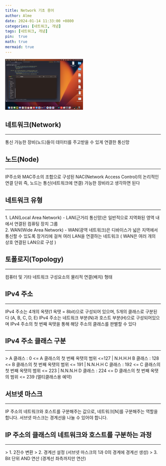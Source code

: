 ```yaml
---
title: Network 기초 용어
author: Alme
date: 2024-01-14 11:33:00 +0800
categories: [네트워크, 개념]
tags: [네트워크, 개념]
pin:  true
math: true
mermaid: true
---
```


<img src="./images/20240114/test.png" width="50%" height="50%">

## 네트워크(Network)
<hr>
통신 가능한 장비(노드)들이 데이터를 주고받을 수 있게 연결한 통신망  

<br>

## 노드(Node)
<hr>
IP주소와 MAC주소의 조합으로 구성된 NAC(Network Access Control)의 논리적인 연결 단위  
즉, 노드는 통신(네트워크에 연결) 가능한 장비라고 생각하면 된다  

<br>

## 네트워크 유형
<hr> 
1. LAN(Local Area Network)  
- LAN(근거리 통신망)은 일반적으로 지역화된 영역 내에서 연결된 컴퓨팅 장치 그룹  
<br>
2. WAN(Wide Area Network)  
- WAN(광역 네트워크)은 디바이스가 넓은 지역에서 통신할 수 있도록 장거리에 걸쳐 여러 LAN을 연결하는 네트워크  
( WAN은 여러 개의 상호 연결된 LAN으로 구성 )

<br>

## 토폴로지(Topology)
<hr>
컴퓨터 및 기타 네트워크 구성요소의 물리적 연결(배치) 형태

<br>

<!-- 토폴로지 종류 작성 -->
<!-- 
1. 버스형
2. 링형
3. 스타형 등
-->

## IPv4 주소
<hr>
IPv4 주소는 4개의 옥탯(1 옥탯 = 8bit)으로 구성되어 있으며, 5개의 클래스로 구분된다 (A, B, C, D, E)  
IPv4 주소는 네트워크 부분(N)과 호스트 부분(H)으로 구성되어있으며 IPv4 주소의 첫 번째 옥탯을 통해 해당 주소의 클래스를 판별할 수 있다

<br>

## IPv4 주소 클래스 구분
<hr>
> 
A 클래스 : 0 <= A 클래스의 첫 번째 옥탯의 범위 <=127  |  N.H.H.H  
B 클래스 : 128 <= B 클래스의 첫 번째 옥탯의 범위 <= 191  |  N.N.H.H  
C 클래스 : 192 <= C 클래스의 첫 번째 옥탯의 범위 <= 223  |  N.N.N.H  
D 클래스 : 224 <= D 클래스의 첫 번째 옥탯의 범위 <= 239 (멀티클래스용 예약)  

<br>

## 서브넷 마스크
<hr>
IP 주소의 네트워크와 호스트를 구분해주는 값으로, 네트워크[N]를 구분해주는 역할을 합니다. 서브넷 마스크는 경계선을 나눌 수 있어야 합니다.

<br>

## IP 주소의 클래스의 네트워크와 호스트를 구분하는 과정
<hr>
  > 1. 2진수 변환
  > 2. 경계선 설정 (서브넷 마스크의 1과 0의 경계에 경계선 생성)
  > 3. Bit 단위 AND 연산 (경계선 좌측까지만 연산)
